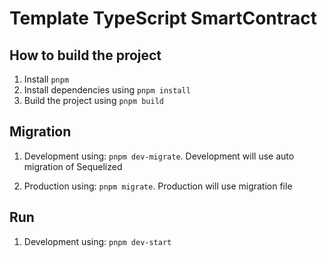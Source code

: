 # Template TypeScript SmartContract

## How to build the project

1. Install `pnpm`
2. Install dependencies using `pnpm install`
3. Build the project using `pnpm build`

## Migration

1. Development using: `pnpm dev-migrate`. Development will use auto migration of Sequelized

2. Production using: `pnpm migrate`. Production will use migration file

## Run

1. Development using: `pnpm dev-start`

